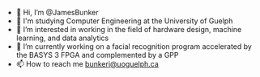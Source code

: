 - 👋 Hi, I’m @JamesBunker
- 📕 I'm studying Computer Engineering at the University of Guelph
- 👀 I’m interested in working in the field of hardware design, machine learning, and data analytics
- 🌱 I’m currently working on a facial recognition program accelerated by the BASYS 3 FPGA and complemented by a GPP
- 📫 How to reach me bunkerj@uoguelph.ca

